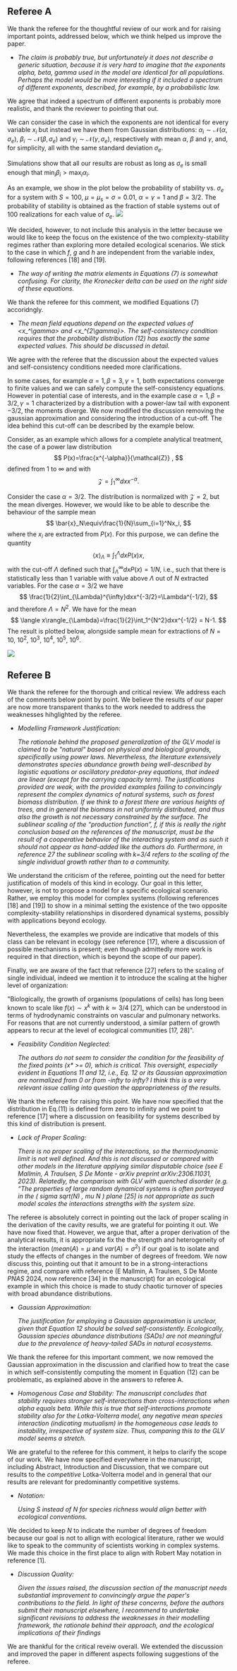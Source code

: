 ## Referee A

We thank the referee for the thoughtful review of our work and for raising important points, addressed below, which we think helped us improve the paper.

- *The claim is probably true, but unfortunately it does not describe a generic situation, because it is very hard to imagine that the exponents alpha, beta, gamma used in the model are identical for all populations. Perhaps the model would be more interesting if it included a spectrum of different exponents, described, for example, by a probabilistic law.*

We agree that indeed a spectrum of different exponents is probably more realistic, and thank the reviewer to pointing that out.

We can consider the case in which the exponents are not identical for every variable $x_i$ but instead we have them from Gaussian distributions: $\alpha_i\sim\mathcal N(\alpha,\sigma_e)$, $\beta_i\sim\mathcal N(\beta,\sigma_e)$ and $\gamma_i\sim\mathcal N(\gamma,\sigma_e)$, respectively with mean $\alpha$, $\beta$ and $\gamma$, and, for simplicity, all with the same standard deviation $\sigma_e$. 

Simulations show that all our results are robust as long as $\sigma_e$ is small enough that $\displaystyle{\min_i\beta_i>\max_i\alpha_i}$.

As an example, we show in the plot below the probability of stability vs. $\sigma_e$ for a system with $S=100$, $\mu=\mu_s=\sigma=0.01$, $\alpha=\gamma=1$ and $\beta=3/2$.
The probability of stability is obtained as the fraction of stable systems out of $100$ realizations for each value of $\sigma_e$.
![](../plots/stoch-exp.png)

We decided, however, to not include this analysis in the letter because we would like to keep the focus on the existence of the two complexity-stability regimes rather than exploring more detailed ecological scenarios. We stick to the case in which $f$, $g$ and $h$ are independent from the variable index, following references [18] and [19].

- *The way of writing the matrix elements in Equations (7) is somewhat confusing. For clarity, the Kronecker delta can be used on the right side of these equations.*

We thank the referee for this comment, we modified Equations (7) accoridngly.

- *The mean field equations depend on the expected values of <x_^\gamma> and <x_^{2\gamma}>. The self-consistency condition requires that the probability distribution (12) has exactly the same expected values. This should be discussed in detail.*

We agree with the referee that the discussion about the expected values and self-consistency conditions needed more clarifications. 

In some cases, for example $\alpha=1, \beta=3, \gamma=1$, both expectations converge to finite values and we can safely compute the self-consistency equations. However in potential case of interests, and in the example case $\alpha=1, \beta=3/2, \gamma=1$ characterized by a distribution with a power-law tail with exponent $-3/2$, the moments diverge. We now modified the discussion removing the gaussian approximation and considering the introduction of a cut-off. The idea behind this cut-off can be described by the example below.

Consider, as an example which allows for a complete analytical treatment, the case of a power law distribution 
$$
P(x)=\frac{x^{-\alpha}}{\mathcal{Z}} ,
$$
defined from 1 to $\infty$ and with 
$$
\mathcal{Z}=\int_1^{\infty}dxx^{-\alpha}.
$$

Consider the case $\alpha=3/2$. The distribution is normalized with $\mathcal{Z}=2$, but the mean diverges. However, we would like to be able to describe the behaviour of the sample mean 
$$
\bar{x}_N\equiv\frac{1}{N}\sum_{i=1}^Nx_i,
$$
where the $x_i$ are extracted from $P(x)$.
For this purpose, we can define the quantity
$$
\langle x\rangle_{\Lambda}\equiv\int_1^{\Lambda}dxP(x)x,
$$
with the cut-off $\Lambda$ defined such that $\int_{\Lambda}^{\infty}dxP(x)=1/N$, i.e., such that there is statistically less than 1 variable with value above $\Lambda$ out of $N$ extracted variables. For the case $\alpha=3/2$ we have 
$$
\frac{1}{2}\int_{\Lambda}^{\infty}dxx^{-3/2}=\Lambda^{-1/2},
$$
and therefore $\Lambda=N^2$. We have for the mean
$$
\langle x\rangle_{\Lambda}=\frac{1}{2}\int_1^{N^2}dxx^{-1/2} = N-1.
$$
The result is plotted below, alongside sample mean for extractions of $N=10,$ $10^2,$ $10^3,$ $10^4,$ $10^5,$ $10^6$.

![](../plots/cut-off-justification.png)

## Referee B

We thank the referee for the thorough and critical review. We address each of the comments below point by point. We believe the results of our paper are now more transparent thanks to the work needed to address the weaknesses hihglighted by the referee. 

- *Modelling Framework Justification:*
    
     *The rationale behind the proposed generalization of the GLV model is claimed to be "natural" based on physical and biological grounds, specifically using power laws. Nevertheless, the literature extensively demonstrates species abundance growth being well-described by logistic equations or oscillatory predator-prey equations, that indeed are linear (except for the carrying capacity term). The justifications provided are weak, with the provided examples failing to convincingly represent the complex dynamics of natural systems, such as forest biomass distribution. If we think to a forest there are various heights of trees, and in general the biomass in not uniformly distributed, and thus also the growth is not necessary constrained by the surface. The sublinear scaling of the “production function”, f, if this is really the right conclusion based on the references of the manuscript, must be the result of a cooperative behavior of the interacting system and as such it should not appear as hand-added like the authors do. Furthermore, in reference 27 the sublinear scaling with k=3/4 refers to the scaling of the single individual growth rather than to a community.*

We understand the criticism of the referee, pointing out the need for better justification of models of this kind in ecology. Our goal in this letter, however, is not to propose a model for a specific ecological scenario. Rather, we employ this model for complex systems (following references [18] and [19]) to show in a minimal setting the existence of the two opposite complexity-stability relationships in disordered dynamical systems, possibly with applications beyond ecology.

Nevertheless, the examples we provide are indicative that models of this class can be relevant in ecology (see reference [17], where a discussion of possible mechanisms is present; even though admittedly more work is required in that direction, which is beyond the scope of our paper).

Finally, we are aware of the fact that reference [27] refers to the scaling of single individual, indeed we mention it to introduce the scaling at the higher level of organization:

"Biologically, the growth of organisms (populations of cells) has long been known to scale like $f (x) \sim x^k$ with $k\simeq 3/4$ [27], which can be understood in terms of hydrodynamic constraints on vascular and pulmonary networks. For reasons that are not currently understood, a similar pattern of growth appears to recur at the level of ecological communities [17, 28]".

- *Feasibility Condition Neglected:*

    *The authors do not seem to consider the condition for the feasibility of the fixed points (x\* >= 0), which is critical. This oversight, especially evident in Equations 11 and 12, i.e., Eq. 12 or its Gaussian approximation are normalized from 0 or from -infty to infty? I think this is a very relevant issue calling into question the appropriateness of the results.*

We thank the referee for raising this point.
We have now specified that the distribution in Eq.(11) is defined form zero to infinity and we point to reference [17] where a discussion on feasibility for systems described by this kind of distribution is present.

- *Lack of Proper Scaling:*
    
    *There is no proper scaling of the interactions, so the thermodynamic limit is not well defined. And this is not discussed or compared with other models in the literature applying similar disputable choice (see E Mallmin, A Traulsen, S De Monte - arXiv preprint arXiv:2306.11031, 2023). Relatedly, the comparison with GLV with quenched disorder (e.g. “The properties of large random dynamical systems is often portrayed in the ( sigma sqrt(N) , mu N ) plane [25] is not appropriate as such model scales the interactions strengths with the system size.*

The referee is absolutely correct in pointing out the lack of proper scaling in the derivation of the cavity results, we are grateful for pointing it out. We have now fixed that. However, we argue that, after a proper derivation of the analytical results, it is appropriate fix the the strength and heterogeneity of the interaction ($mean(A)=\mu$ and $var(A)=\sigma^2$) if our goal is to isolate and study the effects of changes in the number of degrees of freedom. We now discuss this, pointing out that it amount to be in a strong-interactions regime, and compare with reference (E Mallmin, A Traulsen, S De Monte *PNAS* 2024, now reference [34] in the manuscript) for an ecological example in which this choice is made to study chaotic turnover of species with broad abundance distributions.

- *Gaussian Approximation:*

    *The justification for employing a Gaussian approximation is unclear, given that Equation 12 should be solved self-consistently. Ecologically, Gaussian species abundance distributions (SADs) are not meaningful due to the prevalence of heavy-tailed SADs in natural ecosystems.*

We thank the referee for this important comment, we now removed the Gaussian approximation in the discussion and clarified how to treat the case in which self-consistently computing the moment in Equation (12) can be problematic, as explained above in the answers to referee A.

- *Homogenous Case and Stability:*
     *The manuscript concludes that stability requires stronger self-interactions than cross-interactions when alpha equals beta. While this is true that self-interactions promote stability also for the Lotka-Volterra model, any negative mean species interaction (indicating mutualism) in the homogeneous case leads to instability, irrespective of system size. Thus, comparing this to the GLV model seems a stretch.*

We are grateful to the referee for this comment, it helps to clarify the scope of our work. We have now specified everywhere in the manuscript, including Abstract, Introduction and Discussion, that we compare out results to the *competitive* Lotka-Volterra model and in general that our results are relevant for predominantly competitive systems.

- *Notation:*

     *Using S instead of N for species richness would align better with ecological conventions.*

We decided to keep $N$ to indicate the number of degrees of freedom because our goal is not to allign with ecological literature, rather we would like to speak to the community of scientists working in complex systems. We made this choice in the first place to align with Robert May notation in reference [1].

- *Discussion Quality:*

    *Given the issues raised, the discussion section of the manuscript needs substantial improvement to convincingly argue the paper's contributions to the field. In light of these concerns, before the authors submit their manuscript elsewhere, I recommend to undertake significant revisions to address the weaknesses in their modelling framework, the rationale behind their approach, and the ecological implications of their findings*

We are thankful for the critical reveiw overall. We extended the discussion and improved the paper in different aspects following suggestions of the referee.